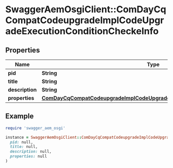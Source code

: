 # SwaggerAemOsgiClient::ComDayCqCompatCodeupgradeImplCodeUpgradeExecutionConditionCheckeInfo

## Properties

| Name | Type | Description | Notes |
| ---- | ---- | ----------- | ----- |
| **pid** | **String** |  | [optional] |
| **title** | **String** |  | [optional] |
| **description** | **String** |  | [optional] |
| **properties** | [**ComDayCqCompatCodeupgradeImplCodeUpgradeExecutionConditionCheckeProperties**](ComDayCqCompatCodeupgradeImplCodeUpgradeExecutionConditionCheckeProperties.md) |  | [optional] |

## Example

```ruby
require 'swagger_aem_osgi'

instance = SwaggerAemOsgiClient::ComDayCqCompatCodeupgradeImplCodeUpgradeExecutionConditionCheckeInfo.new(
  pid: null,
  title: null,
  description: null,
  properties: null
)
```

